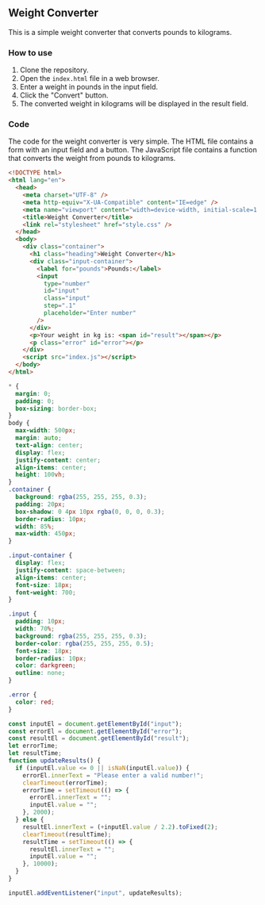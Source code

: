 ## Weight Converter

This is a simple weight converter that converts pounds to kilograms.

### How to use

1. Clone the repository.
2. Open the `index.html` file in a web browser.
3. Enter a weight in pounds in the input field.
4. Click the "Convert" button.
5. The converted weight in kilograms will be displayed in the result field.

### Code

The code for the weight converter is very simple. The HTML file contains a form with an input field and a button. The JavaScript file contains a function that converts the weight from pounds to kilograms.

```html
<!DOCTYPE html>
<html lang="en">
  <head>
    <meta charset="UTF-8" />
    <meta http-equiv="X-UA-Compatible" content="IE=edge" />
    <meta name="viewport" content="width=device-width, initial-scale=1.0" />
    <title>Weight Converter</title>
    <link rel="stylesheet" href="style.css" />
  </head>
  <body>
    <div class="container">
      <h1 class="heading">Weight Converter</h1>
      <div class="input-container">
        <label for="pounds">Pounds:</label>
        <input
          type="number"
          id="input"
          class="input"
          step=".1"
          placeholder="Enter number"
        />
      </div>
      <p>Your weight in kg is: <span id="result"></span></p>
      <p class="error" id="error"></p>
    </div>
    <script src="index.js"></script>
  </body>
</html>
```

```CSS
* {
  margin: 0;
  padding: 0;
  box-sizing: border-box;
}
body {
  max-width: 500px;
  margin: auto;
  text-align: center;
  display: flex;
  justify-content: center;
  align-items: center;
  height: 100vh;
}
.container {
  background: rgba(255, 255, 255, 0.3);
  padding: 20px;
  box-shadow: 0 4px 10px rgba(0, 0, 0, 0.3);
  border-radius: 10px;
  width: 85%;
  max-width: 450px;
}

.input-container {
  display: flex;
  justify-content: space-between;
  align-items: center;
  font-size: 18px;
  font-weight: 700;
}

.input {
  padding: 10px;
  width: 70%;
  background: rgba(255, 255, 255, 0.3);
  border-color: rgba(255, 255, 255, 0.5);
  font-size: 18px;
  border-radius: 10px;
  color: darkgreen;
  outline: none;
}

.error {
  color: red;
}

```

```javascript
const inputEl = document.getElementById("input");
const errorEl = document.getElementById("error");
const resultEl = document.getElementById("result");
let errorTime;
let resultTime;
function updateResults() {
  if (inputEl.value <= 0 || isNaN(inputEl.value)) {
    errorEl.innerText = "Please enter a valid number!";
    clearTimeout(errorTime);
    errorTime = setTimeout(() => {
      errorEl.innerText = "";
      inputEl.value = "";
    }, 2000);
  } else {
    resultEl.innerText = (+inputEl.value / 2.2).toFixed(2);
    clearTimeout(resultTime);
    resultTime = setTimeout(() => {
      resultEl.innerText = "";
      inputEl.value = "";
    }, 10000);
  }
}

inputEl.addEventListener("input", updateResults);
```
